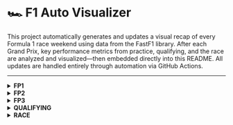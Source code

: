 # 🏎️ F1 Auto Visualizer

This project automatically generates and updates a visual recap of every Formula 1 race weekend using data from the FastF1 library. After each Grand Prix, key performance metrics from practice, qualifying, and the race are analyzed and visualized—then embedded directly into this README. All updates are handled entirely through automation via GitHub Actions.

---

<details>
<summary><strong>FP1</strong></summary>
<!-- FP1_START -->
![sector_gap.png](visualization/2025_Austrian_Grand_Prix/FP1/sector_gap.png)
![top_speed_comparison.png](visualization/2025_Austrian_Grand_Prix/FP1/top_speed_comparison.png)
![plot_top_speed_heatmap.png](visualization/2025_Austrian_Grand_Prix/FP1/plot_top_speed_heatmap.png)
![aero_performance.png](visualization/2025_Austrian_Grand_Prix/FP1/aero_performance.png)
<!-- FP1_END -->

</details>

<details>
<summary><strong>FP2</strong></summary>
<!-- FP2_START -->
![sector_gap.png](visualization/2025_Austrian_Grand_Prix/FP2/sector_gap.png)
![top_speed_comparison.png](visualization/2025_Austrian_Grand_Prix/FP2/top_speed_comparison.png)
![plot_top_speed_heatmap.png](visualization/2025_Austrian_Grand_Prix/FP2/plot_top_speed_heatmap.png)
![aero_performance.png](visualization/2025_Austrian_Grand_Prix/FP2/aero_performance.png)
<!-- FP2_END -->

</details>

<details>
<summary><strong>FP3</strong></summary>
<!-- FP3_START -->
![sector_gap.png](visualization/2025_Austrian_Grand_Prix/FP3/sector_gap.png)
![top_speed_comparison.png](visualization/2025_Austrian_Grand_Prix/FP3/top_speed_comparison.png)
![plot_top_speed_heatmap.png](visualization/2025_Austrian_Grand_Prix/FP3/plot_top_speed_heatmap.png)
![aero_performance.png](visualization/2025_Austrian_Grand_Prix/FP3/aero_performance.png)
<!-- FP3_END -->

</details>

<details>
<summary><strong>QUALIFYING</strong></summary>
<!-- QUALIFYING_START -->
![quali_result.png](visualization/2025_Austrian_Grand_Prix/QUALIFYING/quali_result.png)
![telemetry.png](visualization/2025_Austrian_Grand_Prix/QUALIFYING/telemetry.png)
![track_domination.png](visualization/2025_Austrian_Grand_Prix/QUALIFYING/track_domination.png)
![sector_gap.png](visualization/2025_Austrian_Grand_Prix/QUALIFYING/sector_gap.png)
![top_speed_comparison.png](visualization/2025_Austrian_Grand_Prix/QUALIFYING/top_speed_comparison.png)
![aero_performance.png](visualization/2025_Austrian_Grand_Prix/QUALIFYING/aero_performance.png)
<!-- QUALIFYING_END -->

</details>

<details>
<summary><strong>RACE</strong></summary>
<!-- RACE_START -->
![pos_change.png](visualization/2025_Austrian_Grand_Prix/RACE/pos_change.png)
![team_pace.png](visualization/2025_Austrian_Grand_Prix/RACE/team_pace.png)
![tyre_strategy.png](visualization/2025_Austrian_Grand_Prix/RACE/tyre_strategy.png)
![tyre_deg.png](visualization/2025_Austrian_Grand_Prix/RACE/tyre_deg.png)
<!-- RACE_END -->

</details>
